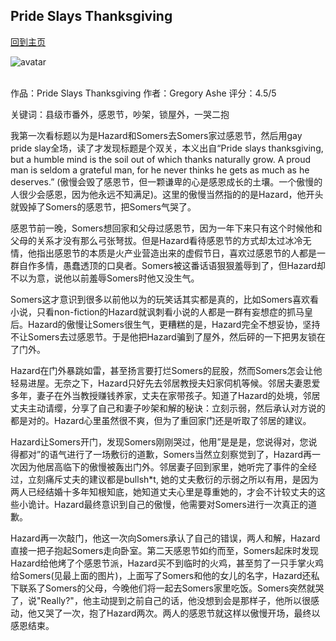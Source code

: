 ## Pride Slays Thanksgiving
[回到主页](https://boheme130.github.io/Fiction.git.io/)

![avatar](https://media.istockphoto.com/vectors/thanksgivings-hand-turkey-vector-id1068846280?k=6&m=1068846280&s=612x612&w=0&h=gPL79SVcWCzBaluc150EVjUKM5J4z3K8oA2d0VEjGD8=)
<br>
<br>


作品：Pride Slays Thanksgiving
作者：Gregory Ashe
评分：4.5/5

关键词：县级市番外，感恩节，吵架，锁屋外，一哭二抱

我第一次看标题以为是Hazard和Somers去Somers家过感恩节，然后用gay pride slay全场，读了才发现标题是个双关，本义出自“Pride slays thanksgiving, but a humble mind is the soil out of which thanks naturally grow. A proud man is seldom a grateful man, for he never thinks he gets as much as he deserves.” (傲慢会毁了感恩节，但一颗谦卑的心是感恩成长的土壤。一个傲慢的人很少会感恩，因为他永远不知满足)。这里的傲慢当然指的的是Hazard，他开头就毁掉了Somers的感恩节，把Somers气哭了。

感恩节前一晚，Somers想回家和父母过感恩节，因为一年下来只有这个时候他和父母的关系才没有那么弓张弩拔。但是Hazard看待感恩节的方式却太过冰冷无情，他指出感恩节的本质是火产业营造出来的虚假节日，喜欢过感恩节的人都是一群自作多情，愚蠢透顶的口臭者。Somers被这番话语狠狠羞辱到了，但Hazard却不以为意，说他以前羞辱Somers时他又没生气。

Somers这才意识到很多以前他以为的玩笑话其实都是真的，比如Somers喜欢看小说，只看non-fiction的Hazard就讽刺看小说的人都是一群有妄想症的抓马皇后。Hazard的傲慢让Somers很生气，更糟糕的是，Hazard完全不想妥协，坚持不让Somers去过感恩节。于是他把Hazard骗到了屋外，然后砰的一下把男友锁在了门外。

Hazard在门外暴跳如雷，甚至扬言要打烂Somers的屁股，然而Somers怎会让他轻易进屋。无奈之下，Hazard只好先去邻居教授夫妇家伺机等候。邻居夫妻恩爱多年，妻子在外当教授赚钱养家，丈夫在家带孩子。知道了Hazard的处境，邻居丈夫主动请缨，分享了自己和妻子吵架和解的秘诀：立刻示弱，然后承认对方说的都是对的。Hazard心里虽然很不爽，但为了重回家门还是听取了邻居的建议。

Hazard让Somers开门，发现Somers刚刚哭过，他用”是是是，您说得对，您说得都对”的语气进行了一场敷衍的道歉，Somers当然立刻察觉到了，Hazard再一次因为他居高临下的傲慢被轰出门外。邻居妻子回到家里，她听完了事件的全经过，立刻痛斥丈夫的建议都是bullsh*t, 她的丈夫敷衍的示弱之所以有用，是因为两人已经结婚十多年知根知底，她知道丈夫心里是尊重她的，才会不计较丈夫的这些小诡计。Hazard最终意识到自己的傲慢，他需要对Somers进行一次真正的道歉。

Hazard再一次敲门，他这一次向Somers承认了自己的错误，两人和解，Hazard直接一把子抱起Somers走向卧室。第二天感恩节如约而至，Somers起床时发现Hazard给他烤了个感恩节派，Hazard买不到临时的火鸡，甚至剪了一只手掌火鸡给Somers(见最上面的图片)，上面写了Somers和他的女儿的名字，Hazard还私下联系了Somers的父母，今晚他们将一起去Somers家里吃饭。Somers突然就哭了，说"Really?"，他主动提到之前自己的话，他没想到会是那样子，他所以很感动，他又哭了一次，抱了Hazard两次。两人的感恩节就这样以傲慢开场，最终以感恩结束。

